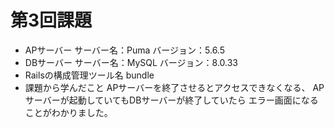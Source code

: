# 第3回課題
* APサーバー
サーバー名：Puma
バージョン：5.6.5
* DBサーバー
サーバー名：MySQL
バージョン：8.0.33
* Railsの構成管理ツール名
bundle
* 課題から学んだこと
APサーバーを終了させるとアクセスできなくなる、
APサーバーが起動していてもDBサーバーが終了していたら
エラー画面になることがわかりました。